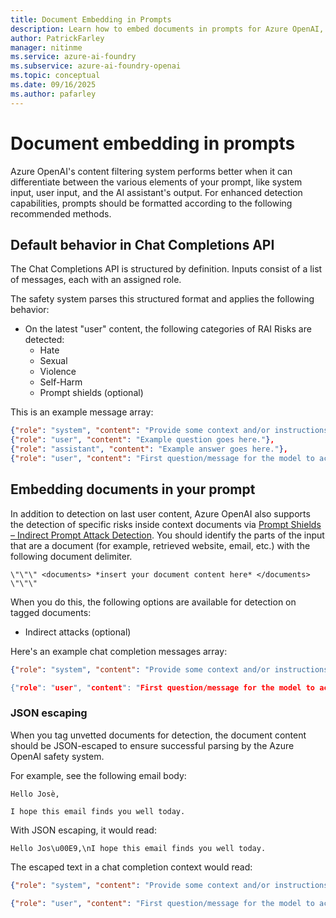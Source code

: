 ```yaml
---
title: Document Embedding in Prompts
description: Learn how to embed documents in prompts for Azure OpenAI, including JSON escaping and indirect attack detection.
author: PatrickFarley
manager: nitinme
ms.service: azure-ai-foundry
ms.subservice: azure-ai-foundry-openai
ms.topic: conceptual
ms.date: 09/16/2025
ms.author: pafarley
---
```


# Document embedding in prompts

Azure OpenAI's content filtering system performs better when it can differentiate between the various elements of your prompt, like system input, user input, and the AI assistant's output. For enhanced detection capabilities, prompts should be formatted according to the following recommended methods.

## Default behavior in Chat Completions API

The Chat Completions API is structured by definition. Inputs consist of a list of messages, each with an assigned role. 

The safety system parses this structured format and applies the following behavior: 
- On the latest "user" content, the following categories of RAI Risks are detected: 
    - Hate 
    - Sexual 
    - Violence 
    - Self-Harm 
    - Prompt shields (optional)

This is an example message array: 

```json
{"role": "system", "content": "Provide some context and/or instructions to the model."}, 
{"role": "user", "content": "Example question goes here."}, 
{"role": "assistant", "content": "Example answer goes here."}, 
{"role": "user", "content": "First question/message for the model to actually respond to."} 
```

## Embedding documents in your prompt  

In addition to detection on last user content, Azure OpenAI also supports the detection of specific risks inside context documents via [Prompt Shields – Indirect Prompt Attack Detection](./content-filter-prompt-shields.md). You should identify the parts of the input that are a document (for example, retrieved website, email, etc.) with the following document delimiter.

```
\"\"\" <documents> *insert your document content here* </documents> \"\"\" 
```

When you do this, the following options are available for detection on tagged documents: 
- Indirect attacks (optional) 

Here's an example chat completion messages array: 

```json
{"role": "system", "content": "Provide some context and/or instructions to the model.}, 

{"role": "user", "content": "First question/message for the model to actually respond to, including document context.  \"\"\" <documents>\n*insert your document content here*\n</documents> \"\"\"""}
```

### JSON escaping 

When you tag unvetted documents for detection, the document content should be JSON-escaped to ensure successful parsing by the Azure OpenAI safety system. 

For example, see the following email body: 

```
Hello Josè, 

I hope this email finds you well today.
```

With JSON escaping, it would read: 

```
Hello Jos\u00E9,\nI hope this email finds you well today. 
```

The escaped text in a chat completion context would read: 

```json
{"role": "system", "content": "Provide some context and/or instructions to the model, including document context. \"\"\" <documents>\n Hello Jos\\u00E9,\\nI hope this email finds you well today. \n</documents> \"\"\""}, 

{"role": "user", "content": "First question/message for the model to actually respond to."}
```
